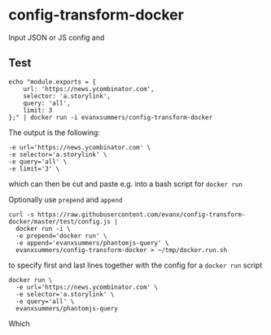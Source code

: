 
# config-transform-docker

Input JSON or JS config and

## Test

```
echo "module.exports = {
    url: 'https://news.ycombinator.com',
    selector: 'a.storylink',
    query: 'all',
    limit: 3
};" | docker run -i evanxsummers/config-transform-docker
```

The output is the following:
```
-e url='https://news.ycombinator.com' \
-e selector='a.storylink' \
-e query='all' \
-e limit='3' \
```
which can then be cut and paste e.g. into a bash script for `docker run`

Optionally use `prepend` and `append`
```
curl -s https://raw.githubusercontent.com/evanx/config-transform-docker/master/test/config.js |
  docker run -i \
  -e prepend='docker run' \
  -e append='evanxsummers/phantomjs-query' \
  evanxsummers/config-transform-docker > ~/tmp/docker.run.sh
```
to specify first and last lines together with the config for a `docker run` script
```
docker run \
  -e url='https://news.ycombinator.com' \
  -e selector='a.storylink' \
  -e query='all' \
  evanxsummers/phantomjs-query
```
Which
